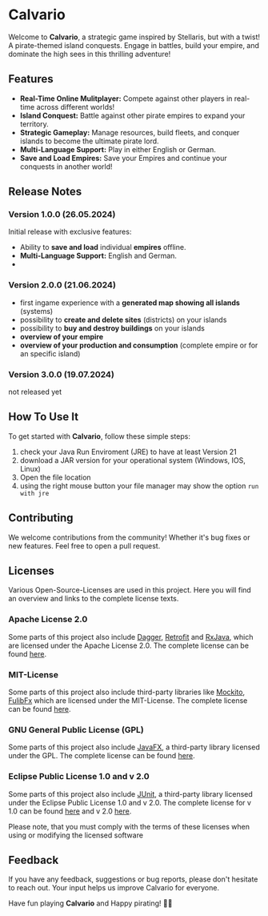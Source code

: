 # Calvario

Welcome to **Calvario**, a strategic game inspired by Stellaris, but with a twist! A pirate-themed island conquests. Engage in battles, build your empire, and dominate the high sees in this thrilling adventure!

## Features

- **Real-Time Online Mulitplayer:** Compete against other players in real-time across different worlds!
- **Island Conquest:** Battle against other pirate empires to expand your territory.
- **Strategic Gameplay:** Manage resources, build fleets, and conquer islands to become the ultimate pirate lord.
- **Multi-Language Support:** Play in either English or German.
- **Save and Load Empires:** Save your Empires and continue your conquests in another world!

## Release Notes

### Version 1.0.0 (26.05.2024)

Initial release with exclusive features:
- Ability to **save and load** individual **empires** offline.
- **Multi-Language Support:** English and German.
- 
### Version 2.0.0 (21.06.2024)

- first ingame experience with a **generated map showing all islands** (systems)
- possibility to **create and delete sites** (districts) on your islands
- possibility to **buy and destroy buildings** on your islands
- **overview of your empire**
- **overview of your production and consumption** (complete empire or for an specific island)

### Version 3.0.0 (19.07.2024)

not released yet

## How To Use It

To get started with **Calvario**, follow these simple steps:

1. check your Java Run Enviroment (JRE) to have at least Version 21
2. download a JAR version for your operational system (Windows, IOS, Linux)
3. Open the file location
4. using the right mouse button your file manager may show the option `run with jre`
## Contributing

We welcome contributions from the community! Whether it's bug fixes or new features. Feel free to open a pull request.

##  Licenses

Various Open-Source-Licenses are used in this project. Here you will find an overview and links to the complete license texts.

### Apache License 2.0
Some parts of this project also include [Dagger](https://dagger.dev/), [Retrofit](https://square.github.io/retrofit) and [RxJava](https://github.com/ReactiveX/RxJava), which are licensed under the Apache License 2.0. The complete license can be found [here](https://www.apache.org/licenses/LICENSE-2.0).

### MIT-License
Some parts of this project also include third-party libraries like [Mockito](https://site.mockito.org), [FulibFx](https://github.com/fujaba/fulibFx) which are licensed under the MIT-License. The complete license can be found [here](https://opensource.org/licenses/MIT).

### GNU General Public License (GPL)
Some parts of this project also include [JavaFX](https://openjfx.io), a third-party library licensed under the GPL. The complete license can be found [here](https://www.gnu.org/licenses/gpl-3.0.de.html).

### Eclipse Public License 1.0 and v 2.0
Some parts of this project also include [JUnit](https://junit.org/junit5), a third-party library licensed under the Eclipse Public License 1.0 and v 2.0. The complete license for v 1.0 can be found [here](https://www.eclipse.org/legal/epl-v10.html) and v 2.0 [here](https://www.eclipse.org/legal/epl-2.0/).

Please note, that you must comply with the terms of these licenses when using or modifying the licensed software

## Feedback

If you have any feedback, suggestions or bug reports, please don't hesitate to reach out. Your input helps us improve Calvario for everyone.

Have fun playing **Calvario** and Happy pirating! 🏴‍☠️
